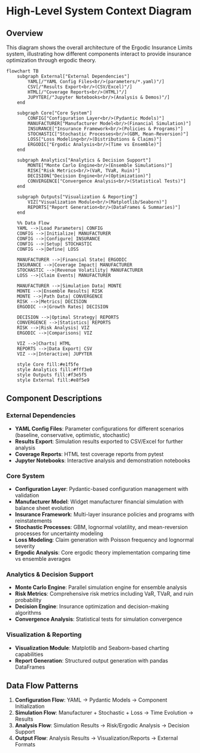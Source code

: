 # High-Level System Context Diagram

## Overview
This diagram shows the overall architecture of the Ergodic Insurance Limits system, illustrating how different components interact to provide insurance optimization through ergodic theory.

```mermaid
flowchart TB
    subgraph External["External Dependencies"]
        YAML[/"YAML Config Files<br/>(parameters/*.yaml)"/]
        CSV[/"Results Export<br/>(CSV/Excel)"/]
        HTML[/"Coverage Reports<br/>(HTML)"/]
        JUPYTER[/"Jupyter Notebooks<br/>(Analysis & Demos)"/]
    end

    subgraph Core["Core System"]
        CONFIG["Configuration Layer<br/>(Pydantic Models)"]
        MANUFACTURER["Manufacturer Model<br/>(Financial Simulation)"]
        INSURANCE["Insurance Framework<br/>(Policies & Programs)"]
        STOCHASTIC["Stochastic Processes<br/>(GBM, Mean-Reversion)"]
        LOSS["Loss Modeling<br/>(Distributions & Claims)"]
        ERGODIC["Ergodic Analysis<br/>(Time vs Ensemble)"]
    end

    subgraph Analytics["Analytics & Decision Support"]
        MONTE["Monte Carlo Engine<br/>(Ensemble Simulations)"]
        RISK["Risk Metrics<br/>(VaR, TVaR, Ruin)"]
        DECISION["Decision Engine<br/>(Optimization)"]
        CONVERGENCE["Convergence Analysis<br/>(Statistical Tests)"]
    end

    subgraph Outputs["Visualization & Reporting"]
        VIZ["Visualization Module<br/>(Matplotlib/Seaborn)"]
        REPORTS["Report Generation<br/>(DataFrames & Summaries)"]
    end

    %% Data Flow
    YAML -->|Load Parameters| CONFIG
    CONFIG -->|Initialize| MANUFACTURER
    CONFIG -->|Configure| INSURANCE
    CONFIG -->|Setup| STOCHASTIC
    CONFIG -->|Define| LOSS

    MANUFACTURER -->|Financial State| ERGODIC
    INSURANCE -->|Coverage Impact| MANUFACTURER
    STOCHASTIC -->|Revenue Volatility| MANUFACTURER
    LOSS -->|Claim Events| MANUFACTURER

    MANUFACTURER -->|Simulation Data| MONTE
    MONTE -->|Ensemble Results| RISK
    MONTE -->|Path Data| CONVERGENCE
    RISK -->|Metrics| DECISION
    ERGODIC -->|Growth Rates| DECISION

    DECISION -->|Optimal Strategy| REPORTS
    CONVERGENCE -->|Statistics| REPORTS
    RISK -->|Risk Analysis| VIZ
    ERGODIC -->|Comparisons| VIZ

    VIZ -->|Charts| HTML
    REPORTS -->|Data Export| CSV
    VIZ -->|Interactive| JUPYTER

    style Core fill:#e1f5fe
    style Analytics fill:#fff3e0
    style Outputs fill:#f3e5f5
    style External fill:#e8f5e9
```

## Component Descriptions

### External Dependencies
- **YAML Config Files**: Parameter configurations for different scenarios (baseline, conservative, optimistic, stochastic)
- **Results Export**: Simulation results exported to CSV/Excel for further analysis
- **Coverage Reports**: HTML test coverage reports from pytest
- **Jupyter Notebooks**: Interactive analysis and demonstration notebooks

### Core System
- **Configuration Layer**: Pydantic-based configuration management with validation
- **Manufacturer Model**: Widget manufacturer financial simulation with balance sheet evolution
- **Insurance Framework**: Multi-layer insurance policies and programs with reinstatements
- **Stochastic Processes**: GBM, lognormal volatility, and mean-reversion processes for uncertainty modeling
- **Loss Modeling**: Claim generation with Poisson frequency and lognormal severity
- **Ergodic Analysis**: Core ergodic theory implementation comparing time vs ensemble averages

### Analytics & Decision Support
- **Monte Carlo Engine**: Parallel simulation engine for ensemble analysis
- **Risk Metrics**: Comprehensive risk metrics including VaR, TVaR, and ruin probability
- **Decision Engine**: Insurance optimization and decision-making algorithms
- **Convergence Analysis**: Statistical tests for simulation convergence

### Visualization & Reporting
- **Visualization Module**: Matplotlib and Seaborn-based charting capabilities
- **Report Generation**: Structured output generation with pandas DataFrames

## Data Flow Patterns

1. **Configuration Flow**: YAML → Pydantic Models → Component Initialization
2. **Simulation Flow**: Manufacturer + Stochastic + Loss → Time Evolution → Results
3. **Analysis Flow**: Simulation Results → Risk/Ergodic Analysis → Decision Support
4. **Output Flow**: Analysis Results → Visualization/Reports → External Formats
